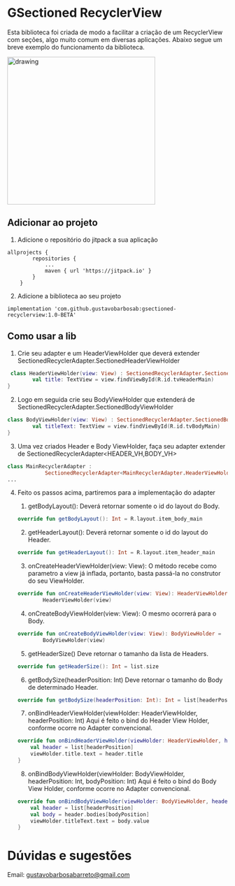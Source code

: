 # GSectioned RecyclerView

Esta biblioteca foi criada de modo a facilitar a criação de um RecyclerView com seções, algo muito comum em diversas aplicações.
Abaixo segue um breve exemplo do funcionamento da biblioteca.

<img src="project_list.gif" alt="drawing" width="338" heigh="600"/>

## Adicionar ao projeto

1. Adicione o repositório do jitpack a sua aplicação
```
allprojects {
		repositories {
			...
			maven { url 'https://jitpack.io' }
		}
	}
```
2. Adicione a biblioteca ao seu projeto
```
implementation 'com.github.gustavobarbosab:gsectioned-recyclerview:1.0-BETA'

```

## Como usar a lib

1. Crie seu adapter e um HeaderViewHolder que deverá extender SectionedRecyclerAdapter.SectionedHeaderViewHolder

```kotlin
 class HeaderViewHolder(view: View) : SectionedRecyclerAdapter.SectionedHeaderViewHolder(view) {
        val title: TextView = view.findViewById(R.id.tvHeaderMain)
}
```
2. Logo em seguida crie seu BodyViewHolder que extenderá de SectionedRecyclerAdapter.SectionedBodyViewHolder

```kotlin
class BodyViewHolder(view: View) : SectionedRecyclerAdapter.SectionedBodyViewHolder(view) {
        val titleText: TextView = view.findViewById(R.id.tvBodyMain)
}
```

3. Uma vez criados Header e Body ViewHolder, faça seu adapter extender de SectionedRecyclerAdapter<HEADER_VH,BODY_VH>

```kotlin
class MainRecyclerAdapter :
            SectionedRecyclerAdapter<MainRecyclerAdapter.HeaderViewHolder,MainRecyclerAdapter.BodyViewHolder>()
...
```
4. Feito os passos acima, partiremos para a implementação do adapter

    1. getBodyLayout():
    Deverá retornar somente o id do layout do Body.
    ```kotlin
    override fun getBodyLayout(): Int = R.layout.item_body_main
    ```

    2. getHeaderLayout():
    Deverá retornar somente o id do layout do Header.
    ```kotlin
    override fun getHeaderLayout(): Int = R.layout.item_header_main
    ```
    3. onCreateHeaderViewHolder(view: View): 
    O método recebe como parametro a view já inflada, portanto, basta passá-la no construtor do seu ViewHolder.

    ```kotlin
    override fun onCreateHeaderViewHolder(view: View): HeaderViewHolder =
            HeaderViewHolder(view)
    ```
    
    4. onCreateBodyViewHolder(view: View):
    O mesmo ocorrerá para o Body.

    ```kotlin
    override fun onCreateBodyViewHolder(view: View): BodyViewHolder =
            BodyViewHolder(view)
    ```
    5. getHeaderSize()
    Deve retornar o tamanho da lista de Headers.
    ```kotlin
    override fun getHeaderSize(): Int = list.size
    ```
    6. getBodySize(headerPosition: Int)
    Deve retornar o tamanho do Body de determinado Header.
    ```kotlin
    override fun getBodySize(headerPosition: Int): Int = list[headerPosition].bodies.size
    ```
    7. onBindHeaderViewHolder(viewHolder: HeaderViewHolder, headerPosition: Int) 
    Aqui é feito o bind do Header View Holder, conforme ocorre no Adapter convencional.
    ```kotlin
    override fun onBindHeaderViewHolder(viewHolder: HeaderViewHolder, headerPosition: Int) {
        val header = list[headerPosition]
        viewHolder.title.text = header.title
    }
    ```
    
    8. onBindBodyViewHolder(viewHolder: BodyViewHolder, headerPosition: Int, bodyPosition: Int)
    Aqui é feito o bind do Body View Holder, conforme ocorre no Adapter convencional.

    ```kotlin
    override fun onBindBodyViewHolder(viewHolder: BodyViewHolder, headerPosition: Int, bodyPosition: Int) {
        val header = list[headerPosition]
        val body = header.bodies[bodyPosition]
        viewHolder.titleText.text = body.value
    }
    ```

# Dúvidas e sugestões
Email: gustavobarbosabarreto@gmail.com
